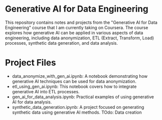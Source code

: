 # Generative AI for Data Engineering
This repository contains notes and projects from the "Generative AI for Data Engineering" course that I am currently taking on Coursera. The course explores how generative AI can be applied in various aspects of data engineering, including data anonymization, ETL (Extract, Transform, Load) processes, synthetic data generation, and data analysis.

# Project Files
* data_anonymize_with_gen_ai.ipynb: A notebook demonstrating how generative AI techniques can be used for data anonymization.
* etl_using_gen_ai.ipynb: This notebook covers how to integrate generative AI into ETL processes.
* gen_ai_for_data_analysis.ipynb: Practical examples of using generative AI for data analysis.
* synthetic_data_generation.ipynb: A project focused on generating synthetic data using generative AI methods.
TOdo: Data creation
